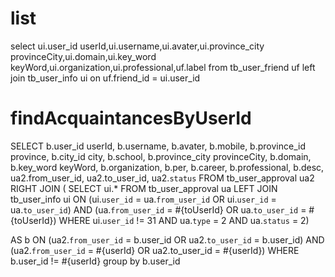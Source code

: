 list
===
select 
    ui.user_id userId,ui.username,ui.avater,ui.province_city provinceCity,ui.domain,ui.key_word keyWord,ui.organization,ui.professional,uf.label
from 
    tb_user_friend uf 
left join 
    tb_user_info ui 
on 
    uf.friend_id = ui.user_id


findAcquaintancesByUserId
=========================
SELECT 
  b.user_id userId,
  b.username,
  b.avater,
  b.mobile,
  b.province_id province,
  b.city_id city,
  b.school,
  b.province_city provinceCity,
  b.domain,
  b.key_word keyWord,
  b.organization,
  b.per,
  b.career,
  b.professional,
  b.desc,
  ua2.from_user_id,
  ua2.to_user_id,
  ua2.`status`
FROM tb_user_approval ua2 RIGHT JOIN
 ( 
  SELECT ui.* FROM tb_user_approval ua LEFT JOIN tb_user_info ui ON
  (ui.`user_id` = ua.`from_user_id` OR ui.`user_id` = ua.`to_user_id`) AND (ua.`from_user_id` = #{toUserId} OR ua.`to_user_id` = #{toUserId})
   WHERE ui.`user_id` != 31 AND ua.`type` = 2 AND ua.`status` = 2)
   
  AS b ON (ua2.`from_user_id` = b.user_id OR ua2.`to_user_id` = b.user_id) AND (ua2.`from_user_id` = #{userId} OR ua2.to_user_id = #{userId})
  WHERE b.user_id != #{userId} group by b.user_id
  